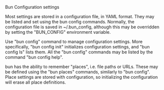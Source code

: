 Bun Configuration settings

Most settings are stored in a configuration file, in YAML format. They may be listed
and set using the bun config commands. Normally, the configuration file is saved in
~/.bun_config, although this may be overridden by setting the "BUN_CONFIG" environment
variable.

Use "bun config" command to manage configuration settings. More specifically, 
"bun config init" initializes configuration settings, and "bun config ls" lists them.
All the "bun config" commands may be listed by the command "bun config help".

bun has the ability to remember "places", i.e. file paths or URLs. These may be defined
using the "bun places" commands, similarly to "bun config". Place settings are stored
with configuration, so initializing the configuration will erase all place definitions.
